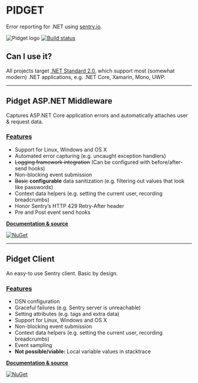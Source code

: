 # PIDGET 

Error reporting for .NET using [sentry.io](https://sentry.io).

![Pidget logo](https://user-images.githubusercontent.com/8259221/36802949-8fc2ad48-1cb6-11e8-9f7d-c444cf991c8b.png)
[![Build status](https://travis-ci.org/mausworks/pidget.svg?branch=master)](https://travis-ci.org/mausworks/pidget)
<!-- [![Codecov](https://img.shields.io/codecov/c/github/mausworks/pidget.svg)](https://codecov.io/gh/mausworks/pidget)
-->
## Can I use it?

All projects target [.NET Standard 2.0](https://docs.microsoft.com/en-us/dotnet/standard/net-standard#net-implementation-support), which support most (somewhat modern) .NET applications, e.g. .NET Core, Xamarin, Mono, UWP.

* * * * 

## Pidget ASP.NET Middleware

Captures ASP.NET Core application errors and automatically attaches user & request data.

### [Features](https://docs.sentry.io/clientdev/overview/#writing-an-sdk)

- Support for Linux, Windows and OS X
- Automated error capturing (e.g. uncaught exception handlers)
- ~~Logging framework integration~~ (Can be configured with before/after-send hooks)
- Non-blocking event submission
- ~~Basic~~ **configurable** data sanitization (e.g. filtering out values that look like passwords)
- Context data helpers (e.g. setting the current user, recording breadcrumbs)
- Honor Sentry’s HTTP 429 Retry-After header
- Pre and Post event send hooks

**[Documentation & source](https://github.com/mausworks/pidget/tree/master/src/Pidget.AspNet)**

[![NuGet](https://img.shields.io/nuget/dt/Pidget.AspNet.svg)](https://nuget.org/packages/Pidget.AspNet)

* * * *

## Pidget Client

An easy-to use Sentry client. Basic by design.

### [Features](https://docs.sentry.io/clientdev/overview/#writing-an-sdk)

- DSN configuration
- Graceful failures (e.g. Sentry server is unreachable)
- Setting attributes (e.g. tags and extra data)
- Support for Linux, Windows and OS X
- Non-blocking event submission
- Context data helpers (e.g. setting the current user, recording breadcrumbs)
- Event sampling
- **Not possible/viable:** Local variable values in stacktrace

**[Documentation & source](https://github.com/mausworks/pidget/tree/master/src/Pidget.Client)**

[![NuGet](https://img.shields.io/nuget/dt/Pidget.Client.svg)](https://nuget.org/packages/Pidget.Client)
